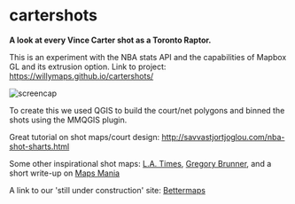 # cartershots

<strong>A look at every Vince Carter shot as a Toronto Raptor.</strong>

This is an experiment with the NBA stats API and the capabilities of Mapbox GL and its extrusion option.
Link to project: https://willymaps.github.io/cartershots/

![screencap](http://i.imgur.com/xhVz6Yk.jpg)

To create this we used QGIS to build the court/net polygons and binned the shots using the MMQGIS plugin.

Great tutorial on shot maps/court design: http://savvastjortjoglou.com/nba-shot-sharts.html

Some other inspirational shot maps: <a href="http://graphics.latimes.com/kobe-every-shot-ever/" target="blank">L.A. Times</a>, <a href="http://gbrunner.github.io/Courtside-Geography/" target="blank">Gregory Brunner</a>, and a short write-up on <a href="http://googlemapsmania.blogspot.ca/2016/06/maps-from-courtside.html" target="blank">Maps Mania</a>

A link to our 'still under construction' site: <a href="http://www.mapto.ca/about-1/" target="blank">Bettermaps</a>

